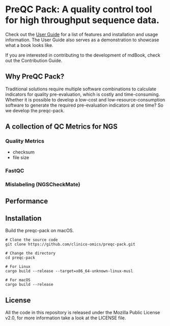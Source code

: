 # PreQC Pack: A quality control tool for high throughput sequence data.

Check out the [User Guide]() for a list of features and installation and usage information. The User Guide also serves as a demonstration to showcase what a book looks like.

If you are interested in contributing to the development of mdBook, check out the Contribution Guide.

## Why PreQC Pack?
Traditional solutions require multiple software combinations to calculate indicators for quality pre-evaluation, which is costly and time-consuming. Whether it is possible to develop a low-cost and low-resource-consumption software to generate the required pre-evaluation indicators at one time? So we develop the preqc-pack.

## A collection of QC Metrics for NGS
### Quality Metrics
- checksum
- file size

### FastQC

### Mislabeling (NGSCheckMate)

## Performance

## Installation
Build the preqc-pack on macOS.
```
# Clone the source code
git clone https://github.com/clinico-omics/preqc-pack.git

# Change the directory
cd preqc-pack

# For Linux
cargo build --release --target=x86_64-unknown-linux-musl

# For macOS
cargo build --release
```

## License
All the code in this repository is released under the Mozilla Public License v2.0, for more information take a look at the LICENSE file.